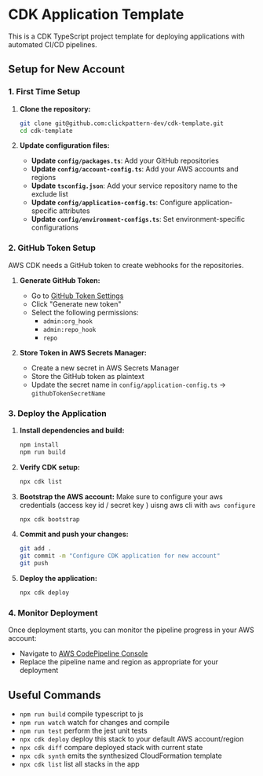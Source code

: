 # CDK Application Template

This is a CDK TypeScript project template for deploying applications with automated CI/CD pipelines.

## Setup for New Account

### 1. First Time Setup

1. **Clone the repository:**
   ```bash
   git clone git@github.com:clickpattern-dev/cdk-template.git
   cd cdk-template
   ```

2. **Update configuration files:**

   - **Update `config/packages.ts`**: Add your GitHub repositories
   - **Update `config/account-config.ts`**: Add your AWS accounts and regions
   - **Update `tsconfig.json`**: Add your service repository name to the exclude list
   - **Update `config/application-config.ts`**: Configure application-specific attributes
   - **Update `config/environment-configs.ts`**: Set environment-specific configurations

### 2. GitHub Token Setup

AWS CDK needs a GitHub token to create webhooks for the repositories.

1. **Generate GitHub Token:**
   - Go to [GitHub Token Settings](https://github.com/settings/tokens)
   - Click "Generate new token"
   - Select the following permissions:
     - `admin:org_hook`
     - `admin:repo_hook`
     - `repo`

2. **Store Token in AWS Secrets Manager:**
   - Create a new secret in AWS Secrets Manager
   - Store the GitHub token as plaintext
   - Update the secret name in `config/application-config.ts` → `githubTokenSecretName`

### 3. Deploy the Application

1. **Install dependencies and build:**
   ```bash
   npm install
   npm run build
   ```

2. **Verify CDK setup:**
   ```bash
   npx cdk list
   ```

3. **Bootstrap the AWS account:**
   Make sure to configure your aws credentials (access key id / secret key ) uisng aws cli with `aws configure`
   
   ```bash
   npx cdk bootstrap
   ```

4. **Commit and push your changes:**
   ```bash
   git add .
   git commit -m "Configure CDK application for new account"
   git push
   ```

5. **Deploy the application:**
   ```bash
   npx cdk deploy
   ```

### 4. Monitor Deployment

Once deployment starts, you can monitor the pipeline progress in your AWS account:
- Navigate to [AWS CodePipeline Console](https://us-east-1.console.aws.amazon.com/codesuite/codepipeline/pipelines/application-name/view?region=us-east-1&stage=Build&tab=visualization)
- Replace the pipeline name and region as appropriate for your deployment

## Useful Commands

* `npm run build`   compile typescript to js
* `npm run watch`   watch for changes and compile
* `npm run test`    perform the jest unit tests
* `npx cdk deploy`  deploy this stack to your default AWS account/region
* `npx cdk diff`    compare deployed stack with current state
* `npx cdk synth`   emits the synthesized CloudFormation template
* `npx cdk list`    list all stacks in the app

